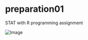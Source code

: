 # preparation01
STAT with R programming assignment 


![Image](https://giphy.com/gifs/SkyTV-disney-frozen-olaf-lpHPFVpk65qpbH2XY5/fullscreen)
